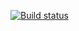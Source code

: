 [![Build status](https://ci.appveyor.com/api/projects/status/6kj2o6srqxa8766j?svg=true)](https://ci.appveyor.com/project/davmarat/objectreflproxy2)